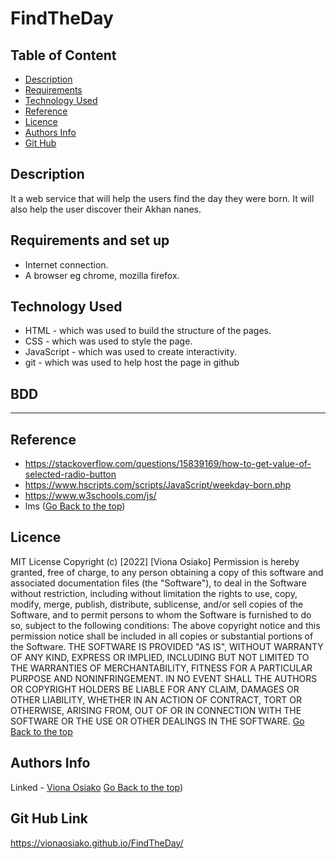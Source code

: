 # FindTheDay

## Table of Content

+ [Description](#description)
+ [Requirements](#requirements)
+ [Technology Used](#technology-used)
+ [Reference](#reference)
+ [Licence](#licence)
+ [Authors Info](#author-Info)
+ [Git Hub](#Git-Hub)
## Description
<p>It a web service that will help the users find the day they were born. It will also help the user discover their Akhan nanes.</p>

## Requirements and set up
* Internet connection.
* A browser eg chrome, mozilla firefox.
## Technology Used
* HTML - which was used to build the structure of the pages.
* CSS - which was used to style the page.
* JavaScript - which was used to create interactivity.
* git - which was used to help host the page in github
## BDD
--------------------
## Reference
* https://stackoverflow.com/questions/15839169/how-to-get-value-of-selected-radio-button
* https://www.hscripts.com/scripts/JavaScript/weekday-born.php
* https://www.w3schools.com/js/
* lms
([Go Back to the top](#description))
## Licence
MIT License
Copyright (c) [2022] [Viona Osiako]
Permission is hereby granted, free of charge, to any person obtaining a copy
of this software and associated documentation files (the "Software"), to deal
in the Software without restriction, including without limitation the rights
to use, copy, modify, merge, publish, distribute, sublicense, and/or sell
copies of the Software, and to permit persons to whom the Software is
furnished to do so, subject to the following conditions:
The above copyright notice and this permission notice shall be included in all
copies or substantial portions of the Software.
THE SOFTWARE IS PROVIDED "AS IS", WITHOUT WARRANTY OF ANY KIND, EXPRESS OR
IMPLIED, INCLUDING BUT NOT LIMITED TO THE WARRANTIES OF MERCHANTABILITY,
FITNESS FOR A PARTICULAR PURPOSE AND NONINFRINGEMENT. IN NO EVENT SHALL THE
AUTHORS OR COPYRIGHT HOLDERS BE LIABLE FOR ANY CLAIM, DAMAGES OR OTHER
LIABILITY, WHETHER IN AN ACTION OF CONTRACT, TORT OR OTHERWISE, ARISING FROM,
OUT OF OR IN CONNECTION WITH THE SOFTWARE OR THE USE OR OTHER DEALINGS IN THE
SOFTWARE.
[Go Back to the top]((#description))
## Authors Info
Linked - [Viona Osiako](https://www.linkedin.com/in/viona-osiako-54094a170)
[Go Back to the top](#description))

## Git Hub Link
https://vionaosiako.github.io/FindTheDay/